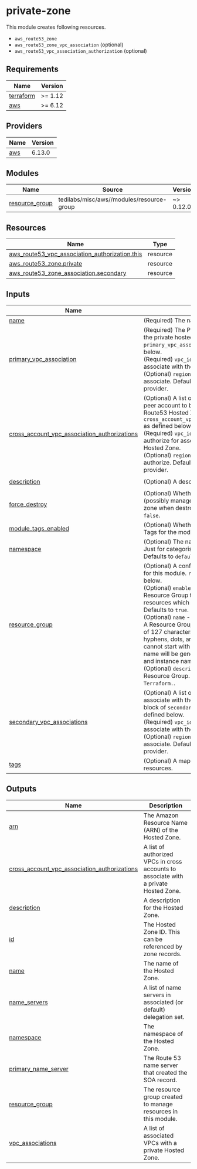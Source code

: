 # private-zone

This module creates following resources.

- `aws_route53_zone`
- `aws_route53_zone_vpc_association` (optional)
- `aws_route53_vpc_association_authorization` (optional)

<!-- BEGIN_TF_DOCS -->
## Requirements

| Name | Version |
|------|---------|
| <a name="requirement_terraform"></a> [terraform](#requirement\_terraform) | >= 1.12 |
| <a name="requirement_aws"></a> [aws](#requirement\_aws) | >= 6.12 |

## Providers

| Name | Version |
|------|---------|
| <a name="provider_aws"></a> [aws](#provider\_aws) | 6.13.0 |

## Modules

| Name | Source | Version |
|------|--------|---------|
| <a name="module_resource_group"></a> [resource\_group](#module\_resource\_group) | tedilabs/misc/aws//modules/resource-group | ~> 0.12.0 |

## Resources

| Name | Type |
|------|------|
| [aws_route53_vpc_association_authorization.this](https://registry.terraform.io/providers/hashicorp/aws/latest/docs/resources/route53_vpc_association_authorization) | resource |
| [aws_route53_zone.private](https://registry.terraform.io/providers/hashicorp/aws/latest/docs/resources/route53_zone) | resource |
| [aws_route53_zone_association.secondary](https://registry.terraform.io/providers/hashicorp/aws/latest/docs/resources/route53_zone_association) | resource |

## Inputs

| Name | Description | Type | Default | Required |
|------|-------------|------|---------|:--------:|
| <a name="input_name"></a> [name](#input\_name) | (Required) The name of the Hosted Zone. | `string` | n/a | yes |
| <a name="input_primary_vpc_association"></a> [primary\_vpc\_association](#input\_primary\_vpc\_association) | (Required) The Primary VPC to associate with the private hosted zone. `primary_vpc_association` block as defined below.<br/>    (Required) `vpc_id` - The ID of the VPC to associate with the private Hosted Zone.<br/>    (Optional) `region` - The region of the VPC to associate. Defaults to the region of the AWS provider. | <pre>object({<br/>    region = optional(string)<br/>    vpc_id = string<br/>  })</pre> | n/a | yes |
| <a name="input_cross_account_vpc_association_authorizations"></a> [cross\_account\_vpc\_association\_authorizations](#input\_cross\_account\_vpc\_association\_authorizations) | (Optional) A list of authorizations for a VPC in a peer account to be associated with the Route53 Hosted Zone. Each block of `cross_account_vpc_association_authorizations` as defined below.<br/>    (Required) `vpc_id` - The ID of the VPC to authorize for association with the private Hosted Zone.<br/>    (Optional) `region` - The region of the VPC to authorize. Defaults to the region of the AWS provider. | <pre>list(object({<br/>    region = optional(string)<br/>    vpc_id = string<br/>  }))</pre> | `[]` | no |
| <a name="input_description"></a> [description](#input\_description) | (Optional) A description for the Hosted Zone. | `string` | `"Managed by Terraform."` | no |
| <a name="input_force_destroy"></a> [force\_destroy](#input\_force\_destroy) | (Optional) Whether to destroy all records (possibly managed outside of Terraform) in the zone when destroying the zone. Defaults to `false`. | `bool` | `false` | no |
| <a name="input_module_tags_enabled"></a> [module\_tags\_enabled](#input\_module\_tags\_enabled) | (Optional) Whether to create AWS Resource Tags for the module informations. | `bool` | `true` | no |
| <a name="input_namespace"></a> [namespace](#input\_namespace) | (Optional) The namespace of the Hosted Zone. Just for categorising overlapped hosted zones. Defaults to `default`. | `string` | `"default"` | no |
| <a name="input_resource_group"></a> [resource\_group](#input\_resource\_group) | (Optional) A configurations of Resource Group for this module. `resource_group` as defined below.<br/>    (Optional) `enabled` - Whether to create Resource Group to find and group AWS resources which are created by this module. Defaults to `true`.<br/>    (Optional) `name` - The name of Resource Group. A Resource Group name can have a maximum of 127 characters, including letters, numbers, hyphens, dots, and underscores. The name cannot start with `AWS` or `aws`. If not provided, a name will be generated using the module name and instance name.<br/>    (Optional) `description` - The description of Resource Group. Defaults to `Managed by Terraform.`. | <pre>object({<br/>    enabled     = optional(bool, true)<br/>    name        = optional(string, "")<br/>    description = optional(string, "Managed by Terraform.")<br/>  })</pre> | `{}` | no |
| <a name="input_secondary_vpc_associations"></a> [secondary\_vpc\_associations](#input\_secondary\_vpc\_associations) | (Optional) A list of secondary VPCs to associate with the private hosted zone. Each<br/>  block of `secondary_vpc_associations` as defined below.<br/>    (Required) `vpc_id` - The ID of the VPC to associate with the private Hosted Zone.<br/>    (Optional) `region` - The region of the VPC to associate. Defaults to the region of the AWS provider. | <pre>list(object({<br/>    region = optional(string)<br/>    vpc_id = string<br/>  }))</pre> | `[]` | no |
| <a name="input_tags"></a> [tags](#input\_tags) | (Optional) A map of tags to add to all resources. | `map(string)` | `{}` | no |

## Outputs

| Name | Description |
|------|-------------|
| <a name="output_arn"></a> [arn](#output\_arn) | The Amazon Resource Name (ARN) of the Hosted Zone. |
| <a name="output_cross_account_vpc_association_authorizations"></a> [cross\_account\_vpc\_association\_authorizations](#output\_cross\_account\_vpc\_association\_authorizations) | A list of authorized VPCs in cross accounts to associate with a private Hosted Zone. |
| <a name="output_description"></a> [description](#output\_description) | A description for the Hosted Zone. |
| <a name="output_id"></a> [id](#output\_id) | The Hosted Zone ID. This can be referenced by zone records. |
| <a name="output_name"></a> [name](#output\_name) | The name of the Hosted Zone. |
| <a name="output_name_servers"></a> [name\_servers](#output\_name\_servers) | A list of name servers in associated (or default) delegation set. |
| <a name="output_namespace"></a> [namespace](#output\_namespace) | The namespace of the Hosted Zone. |
| <a name="output_primary_name_server"></a> [primary\_name\_server](#output\_primary\_name\_server) | The Route 53 name server that created the SOA record. |
| <a name="output_resource_group"></a> [resource\_group](#output\_resource\_group) | The resource group created to manage resources in this module. |
| <a name="output_vpc_associations"></a> [vpc\_associations](#output\_vpc\_associations) | A list of associated VPCs with a private Hosted Zone. |
<!-- END_TF_DOCS -->
